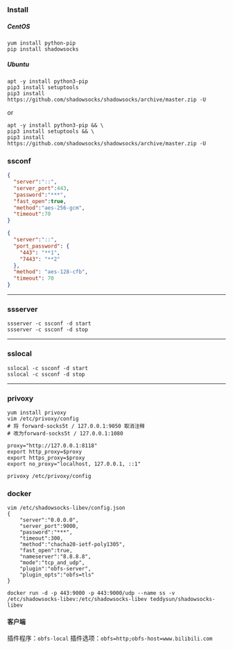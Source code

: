 ### Install
##### CentOS
```shell
yum install python-pip
pip install shadowsocks
```

##### Ubuntu
```shell
apt -y install python3-pip
pip3 install setuptools
pip3 install https://github.com/shadowsocks/shadowsocks/archive/master.zip -U
```
or
```shell
apt -y install python3-pip && \
pip3 install setuptools && \
pip3 install https://github.com/shadowsocks/shadowsocks/archive/master.zip -U
```

### ssconf
```json
{
  "server":"::",
  "server_port":443, 
  "password":"***",
  "fast_open":true, 
  "method":"aes-256-gcm", 
  "timeout":70
}

{
  "server":"::",
  "port_password": {
    "443": "**1",
    "7443": "**2"
  },
  "method": "aes-128-cfb",
  "timeout": 70
}
```

---
### ssserver
```shell
ssserver -c ssconf -d start
ssserver -c ssconf -d stop
```

---
### sslocal
```shell
sslocal -c ssconf -d start
sslocal -c ssconf -d stop
```

---
### privoxy
```shell
yum install privoxy
vim /etc/privoxy/config
# 将 forward-socks5t / 127.0.0.1:9050 取消注释
# 改为forward-socks5t / 127.0.0.1:1080
```

```shell
proxy="http://127.0.0.1:8118"
export http_proxy=$proxy
export https_proxy=$proxy
export no_proxy="localhost, 127.0.0.1, ::1"

privoxy /etc/privoxy/config
```

### docker
```shell
vim /etc/shadowsocks-libev/config.json
{
    "server":"0.0.0.0",
    "server_port":9000,
    "password":"***",
    "timeout":300,
    "method":"chacha20-ietf-poly1305",
    "fast_open":true,
    "nameserver":"8.8.8.8",
    "mode":"tcp_and_udp",
    "plugin":"obfs-server",
    "plugin_opts":"obfs=tls"
}

docker run -d -p 443:9000 -p 443:9000/udp --name ss -v /etc/shadowsocks-libev:/etc/shadowsocks-libev teddysun/shadowsocks-libev
```

#### 客户端
插件程序：`obfs-local`
插件选项：`obfs=http;obfs-host=www.bilibili.com`


